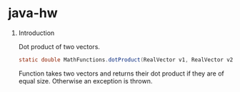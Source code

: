 # java-hw

1. Introduction

   Dot product of two vectors.
   ```java
   static double MathFunctions.dotProduct(RealVector v1, RealVector v2);
   ```
   Function takes two vectors and returns their dot product if they are of equal size. Otherwise an exception is thrown.
